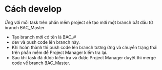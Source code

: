 # Cách develop
Ứng với mỗi task trên phần mềm project sẽ tạo mới một branch bắt đầu từ branch BAC_Master
- Tạo branch mới có tên là BAC_#<id task>
- dev và push code lên branch này.
- Khi hoàn thành thì push code lên branch tương ứng và chuyển trạng thái trên phần mềm để Project Manager kiểm tra lại.
- Sau khi task đã được kiểm tra và được Project Manager duyệt thì merge code về branch BAC_Master.

